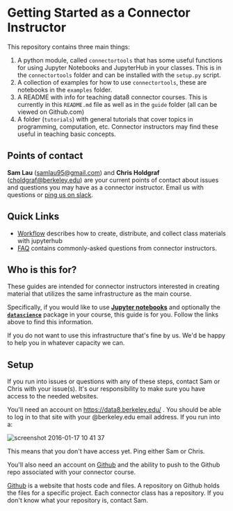 # Getting Started as a Connector Instructor
This repository contains three main things:

1. A python module, called `connectortools` that has some useful functions for using Jupyter Notebooks and JupyterHub in your classes. This is in the `connectortools` folder and can be installed with the `setup.py` script.
2. A collection of examples for how to use `connectortools`, these are notebooks in the `examples` folder. 
3. A README with info for teaching data8 connector courses. This is currently in this `README.md` file as well as in the `guide` folder (all can be viewed on Github.com)
4. A folder (`tutorials`) with general tutorials that cover topics in programming, computation, etc. Connector instructors may find these useful in teaching basic concepts.


## Points of contact

**Sam Lau** (samlau95@gmail.com) and **Chris Holdgraf** (choldgraf@berkeley.edu) are your current points of contact about issues and questions you may have as a connector instructor. Email us with questions or [ping us on slack][slack].

[slack]: https://data8-connectors.slack.com/messages/general/

## Quick Links

* [Workflow](guide/workflow.md) describes how to create, distribute, and collect class materials with jupyterhub
* [FAQ](guide/faq.md) contains commonly-asked questions from connector instructors.

## Who is this for?

These guides are intended for connector instructors interested in creating
material that utilizes the same infrastructure as the main course.

Specifically, if you would like to use [**Jupyter notebooks**][ipython] and
optionally the [**`datascience`**][datascience] package in your course, this
guide is for you. Follow the links above to find this information.

[ipython]: http://ipython.org/notebook.html
[datascience]: https://github.com/data-8/datascience

If you do not want to use this infrastructure that's fine by us. We'd be happy
to help you in whatever capacity we can.

## Setup

If you run into issues or questions with any of these steps, contact Sam or
Chris with your issue(s). It's our responsibility to make sure you have access
to the needed websites.

You'll need an account on https://data8.berkeley.edu/ . You should be able to
log in to that site with your @berkeley.edu email address. If you run into a:

![screenshot 2016-01-17 10 41 37](https://cloud.githubusercontent.com/assets/2468904/12379069/6dd0cf96-bd07-11e5-9261-18f99528f050.png)

This means that you don't have access yet. Ping either Sam or Chris.

You'll also need an account on [Github][github] and the ability to push to the
Github repo associated with your connector course.

[Github][github] is a website that hosts code and files. A repository on Github
holds the files for a specific project. Each connector class has a repository.
If you don't know what your repository is, contact Sam.

[github]: https://github.com/

